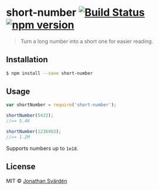 # short-number [![Build Status](https://travis-ci.org/cfj/short-number.svg?branch=master)](https://travis-ci.org/cfj/short-number) [![npm version](https://badge.fury.io/js/short-number.svg)](http://badge.fury.io/js/short-number)

> Turn a long number into a short one for easier reading.


## Installation

```sh
$ npm install --save short-number
```


## Usage

```js
var shortNumber = require('short-number');

shortNumber(5432);
//=> 5.4K

shortNumber(1236903);
//=> 1.2M
```

Supports numbers up to `1e18`.


## License

MIT © [Jonathan Svärdén](http://svarden.se)